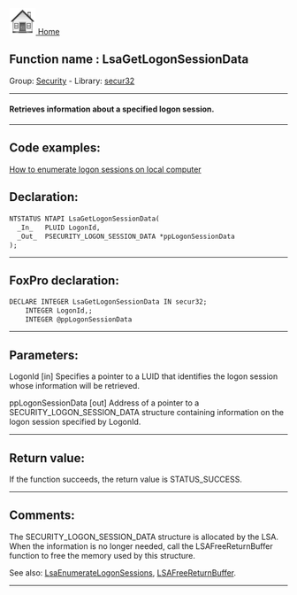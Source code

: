 [<img src="../../images/home.png"> Home ](https://github.com/VFPX/Win32API)  

## Function name : LsaGetLogonSessionData
Group: [Security](../../functions_group.md#Security)  -  Library: [secur32](../../Libraries.md#secur32)  
***  


#### Retrieves information about a specified logon session.
***  


## Code examples:
[How to enumerate logon sessions on local computer](../../samples/sample_591.md)  

## Declaration:
```foxpro  
NTSTATUS NTAPI LsaGetLogonSessionData(
  _In_   PLUID LogonId,
  _Out_  PSECURITY_LOGON_SESSION_DATA *ppLogonSessionData
);  
```  
***  


## FoxPro declaration:
```foxpro  
DECLARE INTEGER LsaGetLogonSessionData IN secur32;
	INTEGER LogonId,;
	INTEGER @ppLogonSessionData  
```  
***  


## Parameters:
LogonId [in]
Specifies a pointer to a LUID that identifies the logon session whose information will be retrieved.

ppLogonSessionData [out]
Address of a pointer to a SECURITY_LOGON_SESSION_DATA structure containing information on the logon session specified by LogonId.  
***  


## Return value:
If the function succeeds, the return value is STATUS_SUCCESS.  
***  


## Comments:
The SECURITY_LOGON_SESSION_DATA structure is allocated by the LSA. When the information is no longer needed, call the LSAFreeReturnBuffer function to free the memory used by this structure.  
  
See also: [LsaEnumerateLogonSessions](../secur32/LsaEnumerateLogonSessions.md), [LSAFreeReturnBuffer](..//LSAFreeReturnBuffer.md).  
  
***  

